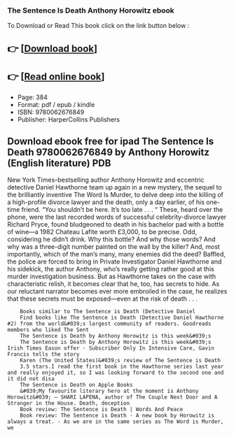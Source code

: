 ### The Sentence Is Death Anthony Horowitz ebook

To Download or Read This book click on the link button below :

## 👉  [**[Download book](http://ebooksharez.info/download.php?group=book&from=github.com&id=568697&lnk=1081 "Download book")**]

## 👉  [**[Read online book](http://ebooksharez.info/download.php?group=book&from=github.com&id=568697&lnk=1081 "Read online book")**]


* Page: 384
* Format: pdf / epub / kindle
* ISBN: 9780062676849
* Publisher: HarperCollins Publishers



## Download ebook free for ipad The Sentence Is Death 9780062676849 by Anthony Horowitz (English literature) PDB



New York Times–bestselling author Anthony Horowitz and eccentric detective Daniel Hawthorne team up again in a new mystery, the sequel to the brilliantly inventive The Word Is Murder, to delve deep into the killing of a high-profile divorce lawyer and the death, only a day earlier, of his one-time friend. “You shouldn’t be here. It’s too late . . . “ These, heard over the phone, were the last recorded words of successful celebrity-divorce lawyer Richard Pryce, found bludgeoned to death in his bachelor pad with a bottle of wine—a 1982 Chateau Lafite worth £3,000, to be precise. Odd, considering he didn’t drink. Why this bottle? And why those words? And why was a three-digit number painted on the wall by the killer? And, most importantly, which of the man’s many, many enemies did the deed? Baffled, the police are forced to bring in Private Investigator Daniel Hawthorne and his sidekick, the author Anthony, who’s really getting rather good at this murder investigation business. But as Hawthorne takes on the case with characteristic relish, it becomes clear that he, too, has secrets to hide. As our reluctant narrator becomes ever more embroiled in the case, he realizes that these secrets must be exposed—even at the risk of death . . .


        Books similar to The Sentence is Death (Detective Daniel
        Find books like The Sentence is Death (Detective Daniel Hawthorne #2) from the world&#039;s largest community of readers. Goodreads members who liked The Sent 
        The Sentence is Death by Anthony Horowitz is this week&#039;s
        The Sentence is Death by Anthony Horowitz is this week&#039;s Irish Times Eason offer · Subscriber Only In Intensive Care, Gavin Francis tells the story 
        Karen (The United States)&#039;s review of The Sentence is Death
        3.5 stars.I read the first book in the Hawthorne series last year and really enjoyed it, so I was looking forward to the second one and it did not disa
        ‎The Sentence is Death on Apple Books
        &#039;My favourite literary hero at the moment is Anthony Horowitz&#039; – SHARI LAPENA, author of The Couple Next Door and A Stranger in the House. Death, deception 
        Book review: The Sentence is Death | Words And Peace
        Book review: The Sentence is Death · A new book by Horowitz is always a treat. · As we are in the same series as The Word is Murder, we 
    




